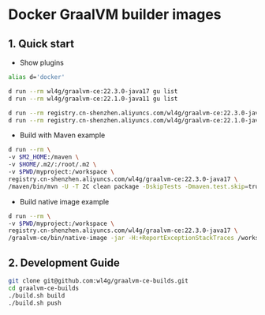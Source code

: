 # Docker GraalVM builder images

## 1. Quick start

- Show plugins

```bash
alias d='docker'

d run --rm wl4g/graalvm-ce:22.3.0-java17 gu list
d run --rm wl4g/graalvm-ce:22.1.0-java11 gu list

d run --rm registry.cn-shenzhen.aliyuncs.com/wl4g/graalvm-ce:22.3.0-java17 gu list
d run --rm registry.cn-shenzhen.aliyuncs.com/wl4g/graalvm-ce:22.1.0-java11 gu list
```

- Build with Maven example

```bash
d run --rm \
-v $M2_HOME:/maven \
-v $HOME/.m2/:/root/.m2 \
-v $PWD/myproject:/workspace \
registry.cn-shenzhen.aliyuncs.com/wl4g/graalvm-ce:22.3.0-java17 \
/maven/bin/mvn -U -T 2C clean package -DskipTests -Dmaven.test.skip=true
```

- Build native image example

```bash
d run --rm \
-v $PWD/myproject:/workspace \
registry.cn-shenzhen.aliyuncs.com/wl4g/graalvm-ce:22.3.0-java17 \
/graalvm-ce/bin/native-image -jar -H:+ReportExceptionStackTraces /workspace/target/myproject-0.0.1-SNAPSHOT.jar
```

## 2. Development Guide

```bash
git clone git@github.com:wl4g/graalvm-ce-builds.git
cd graalvm-ce-builds
./build.sh build
./build.sh push
```
